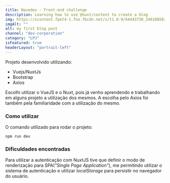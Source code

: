 ```yaml
---
title: Navedex - Front-end challenge
description: Learning how to use @nuxt/content to create a blog
img: https://scontent.fpet4-1.fna.fbcdn.net/v/t1.0-9/64443730_2461085627264073_2093662059899125760_n.png?_nc_cat=109&_nc_sid=174925&_nc_ohc=o4zSzuCQR1UAX-5Lxms&_nc_ht=scontent.fpet4-1.fna&oh=ff825dfee7435a8ec51afe10e8c39814&oe=5F644BFB
imgAlt: ""
alt: my first blog post
channel: "dev-corporation"
category: "LPJ"
isFeatured: true
headerLayout: "portrait-left"
---
```



Projeto desenvolvido utilizando:

- Vuejs/NuxtJs
- Bootstrap
- Axios

Escolhi utilizar o VueJS e o Nuxt, pois já venho aprendendo e trabalhando em alguns projeto a utilização dos mesmos. A escolha pelo Axios foi também pela familiaridade com a utilização do mesmo.

### Como utilizar

O comando utilizado para rodar o projeto:

```
npm run dev
```

### Dificuldades encontradas

Para utilizar a autenticação com NuxtJS tive que definir o modo de renderização para SPA(_"Single Page Application"_), me permitindo utilizar o sistema de autenticação e utilizar _localStorage_ para persistir no navegador do usuário.
